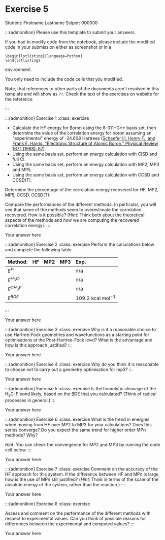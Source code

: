 # Exercise 5

Student:  Firstname Lastname    Sciper: 000000

:::{admonition} Please use this template to submit your answers. 

If you had to modify code from the notebook, please include the modified code in your submission either as screenshot or in a 

```
\begin{lstlisting}[language=Python]
\end{lstlisting}
```


environment. 

You only need to include the code cells that you modified.

Note, that references to other parts of the documents aren't resolved in this template and will show as `??`. Check the text of the exercises on website for the reference

:::

:::{admonition} Exercise 1
:class: exercise 

* Calculate the HF energy for Boron using the 6-311+G** basis set, then determine the value of the correlation energy for boron assuming an "experimental" energy of -24.608 Hartrees ([Schaefer III, Henry F., and Frank E. Harris. "Electronic Structure of Atomic Boron." Physical Review 167.1 (1968): 67](https://journals.aps.org/pr/abstract/10.1103/PhysRev.167.67)).  
* Using the same basis set, perform an energy calculation with CISD and full CI. 
* Using the same basis set, perform an energy calculation with MP2, MP3 and MP5. 
* Using the same basis set, perform an energy calculation with CCSD and CCSD(T).

Determine the percentage of the correlation energy recovered for HF, MP2, MP5, CCSD, CCSD(T). 

Compare the performances of the different methods. In particular, you will see that some of the methods seem to overestimate the correlation recovered. How is it possible? (*Hint:* Think both about the theoretical aspects of the methods and *how* we are computing the recovered correlation energy).
:::

Your answer here

:::{admonition} Exercise 2
:class: exercise 
Perform the calculations below and complete the following table.

 |Method:         |   HF   | MP2  |  MP3  |          Exp.          |
 | :--------------| :----: | :--- | :---- |  :-------------------- |
 |$E^{F\cdot}$    |        |      |       |        n/a             |
 |$E^{H_3C\cdot}$ |        |      |       |        n/a             |
 |$E^{CH_3F}$     |        |      |       |        n/a             |
 |$E^{BDE}$       |        |      |       |  109.2 kcal mol$^{-1}$ |
:::

Your answer here

:::{admonition} Exercise 3
:class: exercise 
Why is it a reasonable choice to use Hartree-Fock geometries and
    wavefunctions as a starting point for optimisations at the
    Post-Hartree-Fock level? What is the advantage and how is this
    approach justified?
:::

Your answer here

:::{admonition} Exercise 4
:class: exercise 
Why do you think it is reasonable to choose not to carry out a geometry optimisation for mp3?
:::

Your answer here

:::{admonition} Exercise 5
:class: exercise 
Is the homolytic cleavage of the H$_3$C-F bond likely, based on the
    BDE that you calculated? (Think of radical processes in general.)
:::

Your answer here

:::{admonition} Exercise 6
:class: exercise 
What is the trend in energies when moving from HF over MP2 to MP3 for your calculations? Does this series converge? Do you expect the same trend for higher order MPn methods? Why? 

*Hint*: You can check the convergence for MP2 and MP3 by running the code cell below.
:::

Your answer here

:::{admonition} Exercise 7
:class: exercise 
Comment on the accuracy of the HF approach for this system. If the
    difference between HF and MPn is large, how is the use of MPn still
    justified? (*Hint*: Think in terms of the scale of the absolute energy
    of the system, rather than the reaction.)
:::

Your answer here

:::{admonition} Exercise 8
:class: exercise 

Assess and comment on the performance of the different methods with respect to experimental values. Can you think of possible reasons for differences between the experimental and computed values?
:::

Your answer here